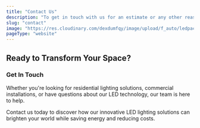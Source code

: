 ```yaml
---
title: "Contact Us"
description: "To get in touch with us for an estimate or any other reason, please fill out the form below and we will contact you shortly."
slug: "contact"
image: "https://res.cloudinary.com/dexdumfqy/image/upload/f_auto/ledpac/logo-light-shadow-600x222_ajfevb.png"
pageType: "website"
---
```

## Ready to Transform Your Space?

### Get In Touch

Whether you're looking for residential lighting solutions, commercial installations, or have questions about our LED technology, our team is here to help.

Contact us today to discover how our innovative LED lighting solutions can brighten your world while saving energy and reducing costs.
